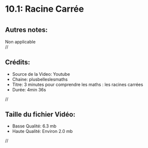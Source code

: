
10.1: Racine Carrée
===================

# 

## Autres notes:


Non applicable  
//
## **Crédits:**

- Source de la Video: Youtube
- Chaine: plusbelleslesmaths
- Titre: 3 minutes pour comprendre les maths : les racines carrées
- Durée: 4min 36s
  
//
## Taille du fichier Vidéo:

- Basse Qualité: 6.3 mb
- Haute Qualité: Environ 2.0 mb
  
//